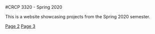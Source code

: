 #CRCP 3320 - Spring 2020

This is a website showcasing projects from the Spring 2020 semester.

[Page 2](page2.md)
[Page 3](page3.md)
